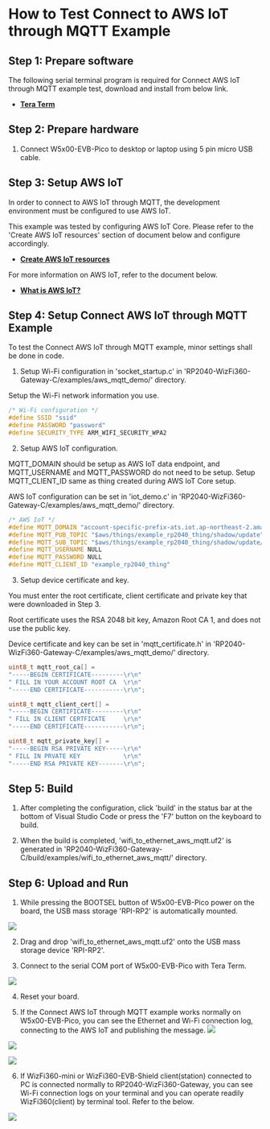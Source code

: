 # How to Test Connect to AWS IoT through MQTT Example



## Step 1: Prepare software

The following serial terminal program is required for Connect AWS IoT through MQTT example test, download and install from below link.

- [**Tera Term**][link-tera_term]



## Step 2: Prepare hardware

1. Connect W5x00-EVB-Pico to desktop or laptop using 5 pin micro USB cable.



## Step 3: Setup AWS IoT

In order to connect to AWS IoT through MQTT, the development environment must be configured to use AWS IoT.

This example was tested by configuring AWS IoT Core. Please refer to the 'Create AWS IoT resources' section of document below and configure accordingly.

- [**Create AWS IoT resources**][link-create_aws_iot_resources]

For more information on AWS IoT, refer to the document below.

- [**What is AWS IoT?**][link-what_is_aws_iot]



## Step 4: Setup Connect AWS IoT through MQTT Example

To test the Connect AWS IoT through MQTT example, minor settings shall be done in code.

1. Setup Wi-Fi configuration in 'socket_startup.c' in 'RP2040-WizFi360-Gateway-C/examples/aws_mqtt_demo/' directory.

Setup the Wi-Fi network information you use.

```cpp
/* Wi-Fi configuration */
#define SSID "ssid"
#define PASSWORD "password"
#define SECURITY_TYPE ARM_WIFI_SECURITY_WPA2
```

2. Setup AWS IoT configuration.

MQTT_DOMAIN should be setup as AWS IoT data endpoint, and MQTT_USERNAME and MQTT_PASSWORD do not need to be setup. Setup MQTT_CLIENT_ID same as thing created during AWS IoT Core setup.

AWS IoT configuration can be set in 'iot_demo.c' in 'RP2040-WizFi360-Gateway-C/examples/aws_mqtt_demo/' directory.

```cpp
/* AWS IoT */
#define MQTT_DOMAIN "account-specific-prefix-ats.iot.ap-northeast-2.amazonaws.com"
#define MQTT_PUB_TOPIC "$aws/things/example_rp2040_thing/shadow/update"
#define MQTT_SUB_TOPIC "$aws/things/example_rp2040_thing/shadow/update/accepted"
#define MQTT_USERNAME NULL
#define MQTT_PASSWORD NULL
#define MQTT_CLIENT_ID "example_rp2040_thing"
```

3. Setup device certificate and key.

You must enter the root certificate, client certificate and private key that were downloaded in Step 3.

Root certificate uses the RSA 2048 bit key, Amazon Root CA 1, and does not use the public key.

Device certificate and key can be set in 'mqtt_certificate.h' in 'RP2040-WizFi360-Gateway-C/examples/aws_mqtt_demo/' directory.

```cpp
uint8_t mqtt_root_ca[] =
"-----BEGIN CERTIFICATE---------\r\n"
" FILL IN YOUR ACCOUNT ROOT CA  \r\n"
"-----END CERTIFICATE-----------\r\n";

uint8_t mqtt_client_cert[] =
"-----BEGIN CERTIFICATE---------\r\n"
" FILL IN CLIENT CERTFICATE     \r\n"
"-----END CERTIFICATE-----------\r\n";

uint8_t mqtt_private_key[] =
"-----BEGIN RSA PRIVATE KEY-----\r\n"
" FILL IN PRVATE KEY            \r\n"
"-----END RSA PRIVATE KEY-------\r\n";
```



## Step 5: Build

1. After completing the configuration, click 'build' in the status bar at the bottom of Visual Studio Code or press the 'F7' button on the keyboard to build.

2. When the build is completed, 'wifi_to_ethernet_aws_mqtt.uf2' is generated in 'RP2040-WizFi360-Gateway-C/build/examples/wifi_to_ethernet_aws_mqtt/' directory.



## Step 6: Upload and Run

1. While pressing the BOOTSEL button of W5x00-EVB-Pico power on the board, the USB mass storage 'RPI-RP2' is automatically mounted.

![][link-raspberry_pi_pico_usb_mass_storage]

2. Drag and drop 'wifi_to_ethernet_aws_mqtt.uf2' onto the USB mass storage device 'RPI-RP2'.

3. Connect to the serial COM port of W5x00-EVB-Pico with Tera Term.

![][link-connect_to_serial_com_port]

4. Reset your board.

5. If the Connect AWS IoT through MQTT example works normally on W5x00-EVB-Pico, you can see the Ethernet and Wi-Fi connection log, connecting to the AWS IoT and publishing the message.
![][link-SSL_WIFI_MQTT_success]

![][link-see_wi-fi_connection_log_connecting_to_aws_iot_and_publishing_message]

![][link-subscribe_to_publish_topic_and_receive_publish_message_through_test_function]

6. If WizFi360-mini or WizFi360-EVB-Shield client(station) connected to PC is connected normally to RP2040-WizFi360-Gateway, you can see Wi-Fi connection logs on your terminal and you can operate readily WizFi360(client) by terminal tool. Refer to the below.

![][link-wifi360_to_gateway_connect_send_receive]


<!--
Link
-->

[link-tera_term]: https://osdn.net/projects/ttssh2/releases/
[link-create_aws_iot_resources]: https://docs.aws.amazon.com/iot/latest/developerguide/create-iot-resources.html
[link-what_is_aws_iot]: https://docs.aws.amazon.com/iot/latest/developerguide/what-is-aws-iot.html
[link-raspberry_pi_pico_usb_mass_storage]: https://github.com/Wiznet/RP2040-WizFi360-Gateway-C/blob/main/static/images/wifi_to_ethernet_aws_mqtt/raspberry_pi_pico_usb_mass_storage.png
[link-connect_to_serial_com_port]: https://github.com/Wiznet/RP2040-WizFi360-Gateway-C/blob/main/static/images/wifi_to_ethernet_aws_mqtt/connect_to_serial_com_port.png
[link-SSL_WIFI_MQTT_success]: https://github.com/Wiznet/RP2040-WizFi360-Gateway-C/blob/main/static/images/wifi_to_ethernet_aws_mqtt/SSL_WIFI_MQTT_success.png
[link-see_wi-fi_connection_log_connecting_to_aws_iot_and_publishing_message]: https://github.com/Wiznet/RP2040-WizFi360-Gateway-C/blob/main/static/images/wifi_to_ethernet_aws_mqtt/see_wi-fi_connection_log_connecting_to_aws_iot_and_publishing_message.png
[link-subscribe_to_publish_topic_and_receive_publish_message_through_test_function]: https://github.com/Wiznet/RP2040-WizFi360-Gateway-C/blob/main/static/images/wifi_to_ethernet_aws_mqtt/subscribe_to_publish_topic_and_receive_publish_message_through_test_function.png
[link-publish_message_through_test_function]:https://github.com/Wiznet/RP2040-WizFi360-Gateway-C/blob/main/static/images/wifi_to_ethernet_aws_mqtt/publish_message_through_test_function.png
[link-receive_message_about_subcribe_topic]:https://github.com/Wiznet/RP2040-WizFi360-Gateway-C/blob/main/static/images/wifi_to_ethernet_aws_mqtt/receive_message_about_subscribe_topic.png
[link-wifi360_to_gateway_connect_send_receive]:https://github.com/Wiznet/RP2040-WizFi360-Gateway-C/blob/main/static/images/wifi_to_ethernet_aws_mqtt/wifi360-to-Gateway-connect-send-receive.png
